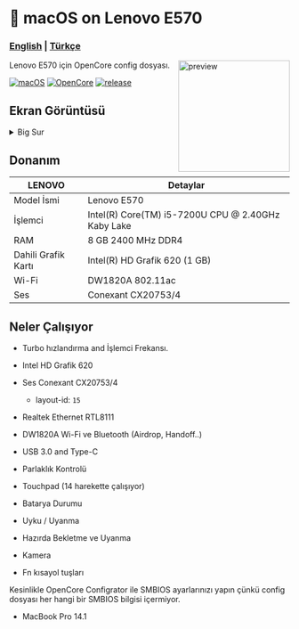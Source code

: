 <!-- omit in toc -->
#  macOS on Lenovo E570

<h3> 
    <a href="https://github.com/relaxewdy/Thinkpad-E570-Hackintosh-OpenCore/blob/main/README.md">English</a> |
    <a href="https://github.com/relaxewdy/Thinkpad-E570-Hackintosh-OpenCore/blob/main/README-tr.md">Türkçe</a>
</h3>

<img align="right" src="https://i.loli.net/2021/02/17/NSFk9yputKJ87jd.png" width="200px" alt="preview">

Lenovo E570 için OpenCore config dosyası.

[![macOS](https://img.shields.io/badge/macOS-11.0.1-orange)](https://www.apple.com/tr/macos/big-sur/)
[![OpenCore](https://img.shields.io/badge/OpenCore-0.6.6-9cf)](https://github.com/acidanthera/OpenCorePkg)
[![release](https://img.shields.io/badge/download-lastest%20version-blue.svg)](https://github.com/sutsurup/MONSTER-Hackintosh/releases)

## Ekran Görüntüsü
<details>
<summary>Big Sur</summary>

![](https://i.loli.net/2021/02/17/svA1zWm6CrGBDu3.png)

</details>

<!-- omit in toc -->
## Donanım

| **LENOVO** | Detaylar                                                 |
| ------------------- | ------------------------------------------- |
| Model İsmi      | Lenovo E570      |
| İşlemci              | Intel(R) Core(TM) i5-7200U CPU @ 2.40GHz Kaby Lake             |
| RAM           | 8 GB 2400 MHz DDR4    |
| Dahili Grafik Kartı | Intel(R) HD Grafik 620 (1 GB)                     |
| Wi-Fi             | DW1820A 802.11ac |
| Ses       | Conexant CX20753/4                       |

## Neler Çalışıyor

- Turbo hızlandırma and İşlemci Frekansı.

- Intel HD Grafik 620 

- Ses Conexant CX20753/4 
  - layout-id: `15`

- Realtek Ethernet RTL8111

- DW1820A Wi-Fi ve Bluetooth (Airdrop, Handoff..)

- USB 3.0 and Type-C

- Parlaklık Kontrolü

- Touchpad (14 harekette çalışıyor)

- Batarya Durumu

- Uyku / Uyanma

- Hazırda Bekletme ve Uyanma

- Kamera

- Fn kısayol tuşları

 
Kesinlikle OpenCore Configrator ile SMBIOS ayarlarınızı yapın çünkü config dosyası her hangi bir SMBIOS bilgisi içermiyor.
 - MacBook Pro 14.1

